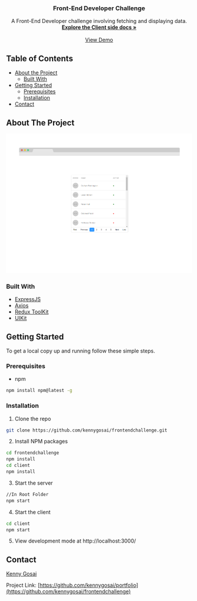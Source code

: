 
  <h3 align="center">Front-End Developer Challenge</h3>

  <p align="center">
    A Front-End Developer challenge involving fetching and displaying data.
    <br />
    <a href="https://kennygosai.github.io/frontendchallenge/"><strong>Explore the Client side docs »</strong></a>
    <br />
    <br />
    <a href="https://frontendchallenge-set.herokuapp.com/">View Demo</a>
  </p>
</p>



<!-- TABLE OF CONTENTS -->
## Table of Contents

* [About the Project](#about-the-project)
  * [Built With](#built-with)
* [Getting Started](#getting-started)
  * [Prerequisites](#prerequisites)
  * [Installation](#installation)
* [Contact](#contact)



<!-- ABOUT THE PROJECT -->
## About The Project

[![Product Name Screen Shot][product-screenshot]](https://frontendchallenge-set.herokuapp.com/)


### Built With

* [ExpressJS](https://expressjs.com/)
* [Axios](https://www.npmjs.com/package/axios)
* [Redux ToolKit](https://redux-toolkit.js.org/)
* [UIKit](https://getuikit.com/)



<!-- GETTING STARTED -->
## Getting Started

To get a local copy up and running follow these simple steps.

### Prerequisites
* npm
```sh
npm install npm@latest -g
```

### Installation
 
1. Clone the repo
```sh
git clone https://github.com/kennygosai/frontendchallenge.git
```
2. Install NPM packages
```sh
cd frontendchallenge
npm install
cd client
npm install
```
3. Start the server
```sh
//In Root Folder
npm start
```
4. Start the client
```sh
cd client
npm start
```
5. View development mode at http://localhost:3000/

<!-- CONTACT -->
## Contact

[Kenny Gosai](https://kennygosai.com/#contact)

Project Link: [https://github.com/kennygosai/portfolio](https://github.com/kennygosai/frontendchallenge)



<!-- MARKDOWN LINKS & IMAGES -->
<!-- https://www.markdownguide.org/basic-syntax/#reference-style-links -->
[product-screenshot]: images/screenshot.png